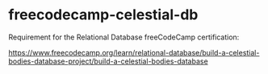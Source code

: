 # freecodecamp-celestial-db

Requirement for the Relational Database freeCodeCamp certification:

https://www.freecodecamp.org/learn/relational-database/build-a-celestial-bodies-database-project/build-a-celestial-bodies-database
